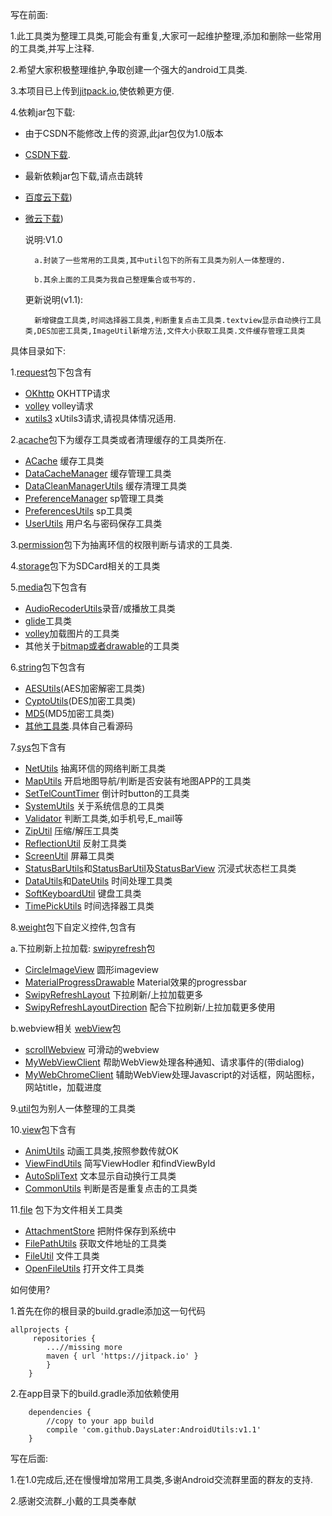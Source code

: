 写在前面:

1.此工具类为整理工具类,可能会有重复,大家可一起维护整理,添加和删除一些常用的工具类,并写上注释.

2.希望大家积极整理维护,争取创建一个强大的android工具类.

3.本项目已上传到[jitpack.io](https://jitpack.io),使依赖更方便.

4.依赖jar包下载:
- 由于CSDN不能修改上传的资源,此jar包仅为1.0版本
- [CSDN下载](http://download.csdn.net/detail/qq_31590149/9840984).
- 最新依赖jar包下载,请点击跳转
- [百度云下载](http://pan.baidu.com/s/1nuZkKFB))
- [微云下载](https://share.weiyun.com/b3e10d35129a30ad1f9b4c337d686206))
	
	说明:V1.0
	
		a.封装了一些常用的工具类,其中util包下的所有工具类为别人一体整理的.

		b.其余上面的工具类为我自己整理集合或书写的.

    更新说明(v1.1):

	    新增键盘工具类,时间选择器工具类,判断重复点击工具类.textview显示自动换行工具类,DES加密工具类,ImageUtil新增方法,文件大小获取工具类.文件缓存管理工具类


具体目录如下:

1.[request](https://github.com/DaysLater/AndroidUtils/tree/master/app/src/main/java/com/example/user/utils/request)包下包含有
- [OKhttp](https://github.com/DaysLater/AndroidUtils/tree/master/app/src/main/java/com/example/user/utils/request/okhttp) 	OKHTTP请求
- [volley](https://github.com/DaysLater/AndroidUtils/tree/master/app/src/main/java/com/example/user/utils/request/volley) volley请求
- [xutils3](https://github.com/DaysLater/AndroidUtils/tree/master/app/src/main/java/com/example/user/utils/request/xutils) 	xUtils3请求,请视具体情况适用.

2.[acache](https://github.com/DaysLater/AndroidUtils/tree/master/app/src/main/java/com/example/user/utils/acache)包下为缓存工具类或者清理缓存的工具类所在.
- [ACache](https://github.com/DaysLater/AndroidUtils/tree/master/app/src/main/java/com/example/user/utils/acache/ACache.java) 缓存工具类
- [DataCacheManager](https://github.com/DaysLater/AndroidUtils/tree/master/app/src/main/java/com/example/user/utils/acache/DataCacheManager.java) 缓存管理工具类
- [DataCleanManagerUtils](https://github.com/DaysLater/AndroidUtils/tree/master/app/src/main/java/com/example/user/utils/acache/DataCleanManagerUtils.java) 缓存清理工具类
- [PreferenceManager](https://github.com/DaysLater/AndroidUtils/tree/master/app/src/main/java/com/example/user/utils/acache/PreferenceManager.java) sp管理工具类
- [PreferencesUtils](https://github.com/DaysLater/AndroidUtils/tree/master/app/src/main/java/com/example/user/utils/acache/PreferencesUtils.java) sp工具类
- [UserUtils](https://github.com/DaysLater/AndroidUtils/tree/master/app/src/main/java/com/example/user/utils/acache/UserUtils.java) 用户名与密码保存工具类

3.[permission](https://github.com/DaysLater/AndroidUtils/tree/master/app/src/main/java/com/example/user/utils/permission)包下为抽离环信的权限判断与请求的工具类.

4.[storage](https://github.com/DaysLater/AndroidUtils/tree/master/app/src/main/java/com/example/user/utils/storage)包下为SDCard相关的工具类

5.[media](https://github.com/DaysLater/AndroidUtils/tree/master/app/src/main/java/com/example/user/utils/media)包下包含有

- [AudioRecoderUtils](https://github.com/DaysLater/AndroidUtils/blob/master/app/src/main/java/com/example/user/utils/media/AudioRecoderUtils.java)录音/或播放工具类
- [glide](https://github.com/DaysLater/AndroidUtils/tree/master/app/src/main/java/com/example/user/utils/media/GildeTools)工具类
- [volley](https://github.com/DaysLater/AndroidUtils/tree/master/app/src/main/java/com/example/user/utils/media/VolleyTools)加载图片的工具类
- 其他关于[bitmap或者drawable](https://github.com/DaysLater/AndroidUtils/tree/master/app/src/main/java/com/example/user/utils/media)的工具类

6.[string](https://github.com/DaysLater/AndroidUtils/tree/master/app/src/main/java/com/example/user/utils/string)包下包含有

- [AESUtils](https://github.com/DaysLater/AndroidUtils/blob/master/app/src/main/java/com/example/user/utils/string/AESUtils.java)(AES加密解密工具类)
- [CyptoUtils](https://github.com/DaysLater/AndroidUtils/blob/master/app/src/main/java/com/example/user/utils/string/CyptoUtils.java)(DES加密工具类)
- [MD5](https://github.com/DaysLater/AndroidUtils/blob/master/app/src/main/java/com/example/user/utils/string/MD5.java)(MD5加密工具类)
- [其他工具类](https://github.com/DaysLater/AndroidUtils/tree/master/app/src/main/java/com/example/user/utils/string).具体自己看源码

7.[sys](https://github.com/DaysLater/AndroidUtils/tree/master/app/src/main/java/com/example/user/utils/sys)包下含有

- [NetUtils](https://github.com/DaysLater/AndroidUtils/blob/master/app/src/main/java/com/example/user/utils/sys/NetUtils)	抽离环信的网络判断工具类
- [MapUtils](https://github.com/DaysLater/AndroidUtils/blob/master/app/src/main/java/com/example/user/utils/sys/MapUtils.java)	开启地图导航/判断是否安装有地图APP的工具类	 
- [SetTelCountTimer](https://github.com/DaysLater/AndroidUtils/blob/master/app/src/main/java/com/example/user/utils/sys/SetTelCountTimer.java)	倒计时button的工具类 
- [SystemUtils](https://github.com/DaysLater/AndroidUtils/blob/master/app/src/main/java/com/example/user/utils/sys/SystemUtils.java)	关于系统信息的工具类 
- [Validator](https://github.com/DaysLater/AndroidUtils/blob/master/app/src/main/java/com/example/user/utils/sys/Validator.java)	判断工具类,如手机号,E_mail等
- [ZipUtil](https://github.com/DaysLater/AndroidUtils/blob/master/app/src/main/java/com/example/user/utils/sys/ZipUtil.java)	压缩/解压工具类 
- [ReflectionUtil](https://github.com/DaysLater/AndroidUtils/blob/master/app/src/main/java/com/example/user/utils/sys/ReflectionUtil.java)	反射工具类 
- [ScreenUtil](https://github.com/DaysLater/AndroidUtils/blob/master/app/src/main/java/com/example/user/utils/sys/ScreenUtil.java)	屏幕工具类
- [StatusBarUtils](https://github.com/DaysLater/AndroidUtils/blob/master/app/src/main/java/com/example/user/utils/sys/StatusBarUtils.java)和[StatusBarUtil](https://github.com/DaysLater/AndroidUtils/blob/master/app/src/main/java/com/example/user/utils/sys/StatusBarUtil.java)及[StatusBarView](https://github.com/DaysLater/AndroidUtils/blob/master/app/src/main/java/com/example/user/utils/sys/StatusBarView.java)	沉浸式状态栏工具类
- [DataUtils](https://github.com/DaysLater/AndroidUtils/blob/master/app/src/main/java/com/example/user/utils/sys/DataUtils.java)和[DateUtils](https://github.com/DaysLater/AndroidUtils/blob/master/app/src/main/java/com/example/user/utils/sys/DateUtils.java)		时间处理工具类	
- [SoftKeyboardUtil](https://github.com/DaysLater/AndroidUtils/blob/master/app/src/main/java/com/example/user/utils/sys/SoftKeyboardUtil.java)  键盘工具类
- [TimePickUtils](https://github.com/DaysLater/AndroidUtils/blob/master/app/src/main/java/com/example/user/utils/sys/TimePickUtils.java)  时间选择器工具类


8.[weight](https://github.com/DaysLater/AndroidUtils/tree/master/app/src/main/java/com/example/user/utils/weight)包下自定义控件,包含有

a.下拉刷新上拉加载: [swipyrefresh](https://github.com/DaysLater/AndroidUtils/tree/master/app/src/main/java/com/example/user/utils/weight/swipyrefresh)包
- [CircleImageView](https://github.com/DaysLater/AndroidUtils/blob/master/app/src/main/java/com/example/user/utils/weight/swipyrefresh/CircleImageView.java)  圆形imageview
- [MaterialProgressDrawable](https://github.com/DaysLater/AndroidUtils/blob/master/app/src/main/java/com/example/user/utils/weight/swipyrefresh/MaterialProgressDrawable.java)  Material效果的progressbar
- [SwipyRefreshLayout](https://github.com/DaysLater/AndroidUtils/blob/master/app/src/main/java/com/example/user/utils/weight/swipyrefresh/SwipyRefreshLayout.java) 下拉刷新/上拉加载更多
- [SwipyRefreshLayoutDirection](https://github.com/DaysLater/AndroidUtils/blob/master/app/src/main/java/com/example/user/utils/weight/swipyrefresh/SwipyRefreshLayoutDirection.java) 配合下拉刷新/上拉加载更多使用

b.webview相关 [webView](https://github.com/DaysLater/AndroidUtils/tree/master/app/src/main/java/com/example/user/utils/weight/webView)包
- [scrollWebview](https://github.com/DaysLater/AndroidUtils/blob/master/app/src/main/java/com/example/user/utils/weight/webView/ScrollWebView.java)  可滑动的webview
- [MyWebViewClient](https://github.com/DaysLater/AndroidUtils/blob/master/app/src/main/java/com/example/user/utils/weight/webView/MyWebViewClient.java) 帮助WebView处理各种通知、请求事件的(带dialog)
- [MyWebChromeClient](https://github.com/DaysLater/AndroidUtils/blob/master/app/src/main/java/com/example/user/utils/weight/webView/MyWebChromeClient.java) 辅助WebView处理Javascript的对话框，网站图标，网站title，加载进度

9.[util](https://github.com/DaysLater/AndroidUtils/tree/master/app/src/main/java/com/example/user/utils/util)包为别人一体整理的工具类

10.[view](https://github.com/DaysLater/AndroidUtils/tree/master/app/src/main/java/com/example/user/utils/view)包下含有

- [AnimUtils](https://github.com/DaysLater/AndroidUtils/tree/master/app/src/main/java/com/example/user/utils/view/AnimUtils.java) 动画工具类,按照参数传就OK
- [ViewFindUtils](https://github.com/DaysLater/AndroidUtils/tree/master/app/src/main/java/com/example/user/utils/view/ViewFindUtils.java) 简写ViewHodler 和findViewById
- [AutoSpliText](https://github.com/DaysLater/AndroidUtils/tree/master/app/src/main/java/com/example/user/utils/view/AutoSpliText.java) 文本显示自动换行工具类
- [CommonUtils](https://github.com/DaysLater/AndroidUtils/tree/master/app/src/main/java/com/example/user/utils/view/CommonUtils.java) 判断是否是重复点击的工具类

11.[file](https://github.com/DaysLater/AndroidUtils/tree/master/app/src/main/java/com/example/user/utils/file) 包下为文件相关工具类
- [AttachmentStore](https://github.com/DaysLater/AndroidUtils/tree/master/app/src/main/java/com/example/user/utils/file/AttachmentStore.java) 把附件保存到系统中
- [FilePathUtils](https://github.com/DaysLater/AndroidUtils/tree/master/app/src/main/java/com/example/user/utils/file/FilePathUtils.java) 获取文件地址的工具类
- [FileUtil](https://github.com/DaysLater/AndroidUtils/tree/master/app/src/main/java/com/example/user/utils/file/FileUtil.java) 文件工具类
- [OpenFileUtils](https://github.com/DaysLater/AndroidUtils/tree/master/app/src/main/java/com/example/user/utils/file/OpenFileUtils.java) 打开文件工具类

如何使用?

1.首先在你的根目录的build.gradle添加这一句代码

	allprojects {
  		 repositories {
   			...//missing more
   			maven { url 'https://jitpack.io' }
		    }
     	}

2.在app目录下的build.gradle添加依赖使用

   		dependencies {
			//copy to your app build 
   			compile 'com.github.DaysLater:AndroidUtils:v1.1'
   		}

写在后面:

1.在1.0完成后,还在慢慢增加常用工具类,多谢Android交流群里面的群友的支持.

2.感谢交流群_小戴的工具类奉献


